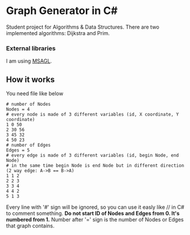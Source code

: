 Graph Generator in C#
=================

Student project for Algorithms & Data Structures. There are two implemented algorithms: Dijkstra and Prim.

### External libraries

I am using [MSAGL](https://github.com/Microsoft/automatic-graph-layout).

## How it works

You need file like below

    # number of Nodes
    Nodes = 4
    # every node is made of 3 different variables (id, X coordinate, Y coordinate)
    1 0 50
    2 30 56
    3 45 32
    4 50 23
    # number of Edges
    Edges = 5
    # every edge is made of 3 different variables (id, begin Node, end Node)
    # in the same time begin Node is end Node but in different direction (2 way edge: A->B == B->A)
    1 1 2
    2 2 3
    3 3 4
    4 4 2
    5 1 3

Every line with '#' sign will be ignored, so you can use it easly like // in C# to comment something. **Do not start ID of Nodes and Edges from 0. It's numbered from 1.** Number after '=' sign is the number of Nodes or Edges that graph contains.



